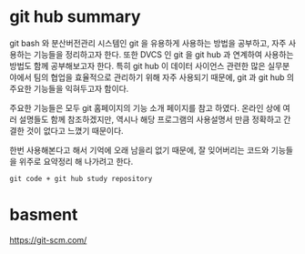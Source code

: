 # git hub summary
git bash 와 분산버전관리 시스템인 git 을 유용하게 사용하는 방법을 공부하고, 자주 사용하는 기능들을 정리하고자 한다. 또한 DVCS 인 git 을 git hub 과 연계하여 사용하는 방법도 함께 공부해보고자 한다. 특히 git hub 이 데이터 사이언스 관련한 많은 실무분야에서 팀의 협업을 효율적으로 관리하기 위해 자주 사용되기 때문에, git 과 git hub 의 주요한 기능들을 익혀두고자 함이다.

주요한 기능들은 모두 git 홈페이지의 기능 소개 페이지를 참고 하였다. 온라인 상에 여러 설명들도 함께 참조하겠지만, 역시나 해당 프로그램의 사용설명서 만큼 정확하고 간결한 것이 없다고 느꼈기 때문이다.

한번 사용해본다고 해서 기억에 오래 남을리 없기 때문에, 잘 잊어버리는 코드와 기능들을 위주로 요약정리 해 나가려고 한다.

```
git code + git hub study repository
```

# basment
https://git-scm.com/
